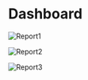 # Dashboard
![Report1](https://github.com/Marwaaah/Consumer-Behavior-Analysis/assets/68570897/d339b26f-ac41-4ad8-91cf-f61a16539523)




![Report2](https://github.com/Marwaaah/Consumer-Behavior-Analysis/assets/68570897/971b9f4b-7444-46f8-9629-856ac9984aaf)




![Report3](https://github.com/Marwaaah/Consumer-Behavior-Analysis/assets/68570897/4f55ba1d-9dc4-401c-b413-2edde936e363)
